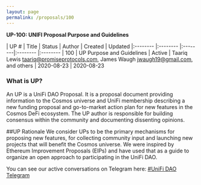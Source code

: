 ```yaml
---
layout: page
permalink: /proposals/100
---
```

**UP-100: UNIFI Proposal Purpose and Guidelines**

| UP # | Title | Status | Author | Created | Updated
|:-------- |:-------- |:--------|:-------- |:--------
| 100 | UP Purpose and Guidelines | Active | Taariq Lewis <taariq@promiseprotocols.com>, James Waugh   <jwaugh19@gmail.com>, and others | 2020-08-23 | 2020-08-23  
 

### What is UP?
An UP is a UniFi DAO Proposal. It is a proposal document providing information to the Cosmos universe and UniFi membership describing a new funding proposal and go-to-market action plan for new features in the Cosmos DeFi ecosystem. The UP author is responsible for building consensus within the community and documenting dissenting opinions.

##UP Rationale
We consider UPs to be the primary mechanisms for proposing new features, for collecting community input and launching new projects that will benefit the Cosmos universe. We were inspired by Ethereum Improvement Proposals (EIPs) and have used that as a guide to organize an open approach to participating in the UniFi DAO.


You can see our active conversations on Telegram here:
[#UniFi DAO Telegram](https://t.me/unificosmos)
